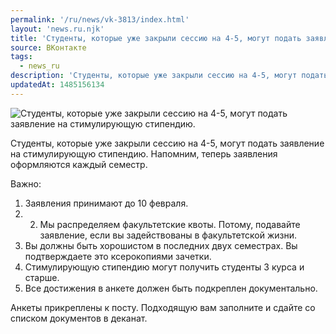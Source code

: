 ```yaml
---
permalink: '/ru/news/vk-3813/index.html'
layout: 'news.ru.njk'
title: 'Студенты, которые уже закрыли сессию на 4-5, могут подать заявление на стимулирующую стипендию.'
source: ВКонтакте
tags:
  - news_ru
description: 'Студенты, которые уже закрыли сессию на 4-5, могут подать заявление на стимулирующую стипендию.'
updatedAt: 1485156134
---
```

![Студенты, которые уже закрыли сессию на 4-5, могут подать заявление на стимулирующую стипендию.](https://sun9-44.userapi.com/impf/ZPkjex34Txfj_HOCPcRaFrTaZrMbPmxmOll1Og/4gKyy4Z72gQ.jpg?size=1280x720&quality=96&proxy=1&sign=b4a26b7efb58c236fadfad1a6f94625c&c_uniq_tag=WMBsSeYpYjbXK7binpiuB54GMQIkMRzATfx9NRJwcJI&type=album)

Студенты, которые уже закрыли сессию на 4-5, могут подать заявление на стимулирующую стипендию. Напомним, теперь заявления оформляются каждый семестр.

Важно:
1. Заявления принимают до 10 февраля.
2. 2. Мы распределяем факультетские квоты. Потому, подавайте заявление, если вы задействованы в факультетской жизни.
3. Вы должны быть хорошистом в последних двух семестрах. Вы подтверждаете это ксерокопиями зачетки.
4. Стимулирующую стипендию могут получить студенты 3 курса и старше.
5. Все достижения в анкете должен быть подкреплен документально.

Анкеты прикреплены к посту. Подходящую вам заполните и сдайте со списком документов в деканат.

